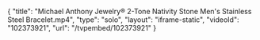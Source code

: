 {
    "title": "Michael Anthony Jewelry&reg; 2-Tone Nativity Stone Men's Stainless Steel Bracelet.mp4",
    "type": "solo",
    "layout": "iframe-static",
    "videoId": "102373921",
    "url": "\/tvpembed\/102373921"
}